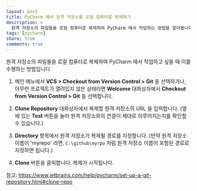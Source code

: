 ```yaml
---
layout: post
title: PyCharm 에서 원격 저장소를 로컬 컴퓨터로 복제하기 
description: >
  원격 저장소의 파일들을 로컬 컴퓨터로 복제하여 PyCharm 에서 작업하는 방법을 알아봅니다.
tags: [pycharm]
share: true
comments: true
---
```


원격 저장소의 파일들을 로컬 컴퓨터로 복제하여 PyCharm 에서 작업하고 싶을 때 이를 수행하는 방법입니다.

1. 메인 메뉴에서 **VCS > Checkout from Version Control > Git** 을 선택하거나, 아무런 프로젝트가 열려있지 않은 상태라면
   **Welcome** 대화상자에서 **Checkout from Version Control > Git** 을 선택합니다.

2. **Clone Repository** 대화상자에서 복제할 원격 저장소의 URL 을 입력합니다.
   (옆에 있는 **Test** 버튼을 눌러 원격 저장소와의 연결이 제대로 이루어지는지를 확인할 수 있습니다.)

3. **Directory** 항목에서 원격 저장소가 복제될 경로를 지정합니다.
   (만약 원격 저장소 이름이 'myrepo' 라면, `C:\github\myrpo` 처럼 원격 저장소 이름이 포함된 경로로 지정하면 됩니다.)

4. **Clone** 버튼을 클릭합니다. 복제가 시작됩니다.

참고: https://www.jetbrains.com/help/pycharm/set-up-a-git-repository.html#clone-repo

